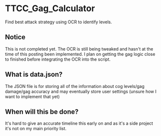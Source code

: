 # TTCC_Gag_Calculator
Find best attack strategy using OCR to identify levels.

## Notice
This is not completed yet. The OCR is still being tweaked and hasn't at the time of this posting been implemented. I plan on getting the gag logic close to finished before integrating the OCR into the script.

## What is data.json?
The JSON file is for storing all of the information about cog levels/gag damage/gag accuracy and may eventually store user settings (unsure how I want to implement that yet)

## When will this be done?
It's hard to give an accurate timeline this early on and as it's a side project it's not on my main priority list.
